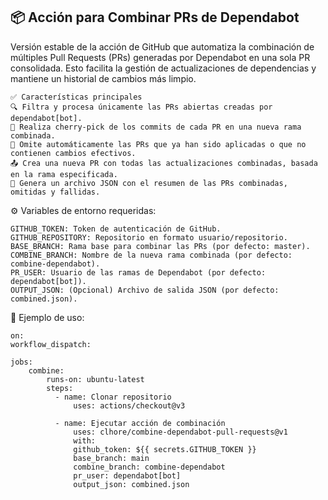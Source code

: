 ## 📦 Acción para Combinar PRs de Dependabot

Versión estable de la acción de GitHub que automatiza la combinación de múltiples Pull Requests (PRs) generadas por Dependabot en una sola PR consolidada. Esto facilita la gestión de actualizaciones de dependencias y mantiene un historial de cambios más limpio.

    ✅ Características principales
    🔍 Filtra y procesa únicamente las PRs abiertas creadas por dependabot[bot].
    🔀 Realiza cherry-pick de los commits de cada PR en una nueva rama combinada.
    🧪 Omite automáticamente las PRs que ya han sido aplicadas o que no contienen cambios efectivos.
    📤 Crea una nueva PR con todas las actualizaciones combinadas, basada en la rama especificada.
    📝 Genera un archivo JSON con el resumen de las PRs combinadas, omitidas y fallidas.

⚙️ Variables de entorno requeridas:

    GITHUB_TOKEN: Token de autenticación de GitHub.
    GITHUB_REPOSITORY: Repositorio en formato usuario/repositorio.
    BASE_BRANCH: Rama base para combinar las PRs (por defecto: master).
    COMBINE_BRANCH: Nombre de la nueva rama combinada (por defecto: combine-dependabot).
    PR_USER: Usuario de las ramas de Dependabot (por defecto: dependabot[bot]).
    OUTPUT_JSON: (Opcional) Archivo de salida JSON (por defecto: combined.json).

🧪 Ejemplo de uso:

    on:
    workflow_dispatch:

    jobs:
        combine:
            runs-on: ubuntu-latest
            steps:
              - name: Clonar repositorio
                  uses: actions/checkout@v3
  
              - name: Ejecutar acción de combinación
                  uses: clhore/combine-dependabot-pull-requests@v1
                  with:
                  github_token: ${{ secrets.GITHUB_TOKEN }}
                  base_branch: main
                  combine_branch: combine-dependabot
                  pr_user: dependabot[bot]
                  output_json: combined.json
